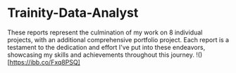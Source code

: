 # Trainity-Data-Analyst
These reports represent the culmination of my work on 8 individual projects, with an additional comprehensive portfolio project. Each report is a testament to the dedication and effort I've put into these endeavors, showcasing my skills and achievements throughout this journey.
!()[https://ibb.co/Fxq8PSQ]

